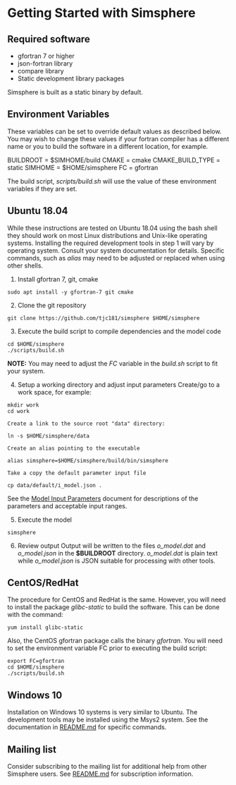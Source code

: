 # Getting Started with Simsphere

## Required software

   * gfortran 7 or higher
   * json-fortran library
   * compare library
   * Static development library packages

Simsphere is built as a static binary by default.

## Environment Variables
These variables can be set to override default values as described below.
You may wish to change these values if your fortran compiler has a
different name or you to build the software in a different location,
for example.

BUILDROOT = $SIMHOME/build
CMAKE = cmake
CMAKE_BUILD_TYPE = static
SIMHOME = $HOME/simsphere
FC = gfortran

The build script, *scripts/build.sh* will use the value of these
environment variables if they are set.

## Ubuntu 18.04
While these instructions are tested on Ubuntu 18.04 using the bash shell
they should work on most Linux distributions and Unix-like operating
systems.  Installing the required development tools in step 1 will vary
by operating system.  Consult your system documentation for details.
Specific commands, such as *alias* may need to be adjusted or replaced
when using other shells.

1. Install gfortran 7, git, cmake
```
sudo apt install -y gfortran-7 git cmake
```

2. Clone the git repository
```
git clone https://github.com/tjc181/simsphere $HOME/simsphere
```

3. Execute the build script to compile dependencies and the model code
```
cd $HOME/simsphere
./scripts/build.sh
```
**NOTE:** You may need to adjust the *FC* variable in the *build.sh* script to fit your system.

4. Setup a working directory and adjust input parameters
   Create/go to a work space, for example:
```
mkdir work
cd work
```

    Create a link to the source root "data" directory:
```
ln -s $HOME/simsphere/data
```

    Create an alias pointing to the executable
```
alias simsphere=$HOME/simsphere/build/bin/simsphere
```

    Take a copy the default parameter input file
```
cp data/default/i_model.json .
```

See the [Model Input Parameters](https://simsphere.ems.psu.edu/assets/downloads/Part%20IX%20Extended%20list%20of%20input%20variables.docx) document for descriptions of the parameters and acceptable input ranges. 

5. Execute the model
```
simsphere
```

6. Review output
Output will be written to the files *o_model.dat* and *o_model.json*
in the **$BUILDROOT** directory.  *o_model.dat* is plain text while *o_model.json* is JSON suitable for processing with other tools.

## CentOS/RedHat
The procedure for CentOS and RedHat is the same.  However, you will need
to install the package *glibc-static* to build the software.  This can
be done with the command: 
``` 
yum install glibc-static
```

Also, the CentOS gfortran package calls the binary *gfortran*.  You will
need to set the environment variable FC prior to executing the build
script:

```
export FC=gfortran
cd $HOME/simsphere
./scripts/build.sh
```

## Windows 10
Installation on Windows 10 systems is very similar to Ubuntu.  The development tools may be installed using the Msys2 system.  See the documentation in [README.md](README.md) for specific commands.

## Mailing list
Consider subscribing to the mailing list for additional help from other Simsphere users.  See [README.md](README.md) for subscription information.
